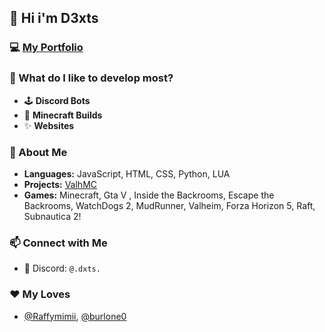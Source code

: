 ## 👋 Hi i'm D3xts

### 💻 [My Portfolio](https://callmederyu.vercel.app/)

### 👀 What do I like to develop most?  
- 🕹️ **Discord Bots**  
- 🧨 **Minecraft Builds**
- ✨ **Websites**

### 🧐 About Me
- **Languages:** JavaScript, HTML, CSS, Python, LUA
- **Projects:** [ValhMC](https://discord.valhmc.it)
- **Games:** Minecraft, Gta V , Inside the Backrooms, Escape the Backrooms, WatchDogs 2, MudRunner, Valheim, Forza Horizon 5, Raft, Subnautica 2!

### 📫 Connect with Me  
- 💬 Discord: `@.dxts.`

### ❤ My Loves
- [@Raffymimii](https://github.com/Raffymimii), [@burlone0](https://github.com/burlone0)
